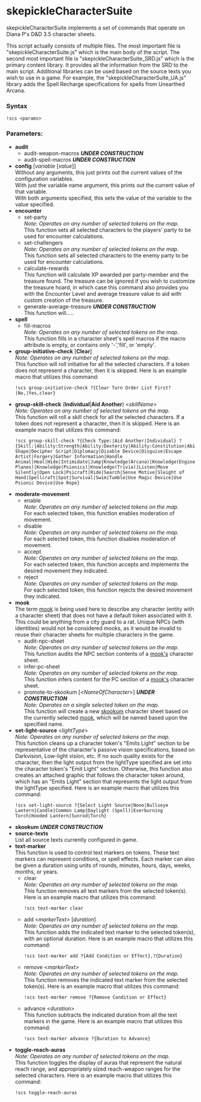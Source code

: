 # skepickleCharacterSuite

skepickleCharacterSuite implements a set of commands that operate on Diana P's D&D 3.5 character sheets.

This script actually consists of multiple files. The most important file is "skepickleCharacterSuite.js" which is the main body of the script. The second most important file is "skepickleCharacterSuite_SRD.js" which is the primary content library. It provides all the information from the SRD to the main script. Additional libraries can be used based on the source texts you wish to use in a game. For example, the "skepickleCharacterSuite_UA.js" library adds the Spell Recharge specifications for spells from Unearthed Arcana.

### Syntax

```!scs <params>```

### Parameters:

* **audit**
  * audit-weapon-macros **_UNDER CONSTRUCTION_**
  * audit-spell-macros **_UNDER CONSTRUCTION_**
* **config** [_variable_ [_value_]]  
    Without any arguments, this just prints out the current values of the configuration variables.  
    With just the variable name argument, this prints out the current value of that variable.  
    With both arguments specified, this sets the value of the variable to the value specified.
* **encounter**
  * set-party  
    _Note: Operates on any number of selected tokens on the map._  
    This function sets all selected characters to the players' party to be used for encounter calculations.
  * set-challengers  
    _Note: Operates on any number of selected tokens on the map._  
    This function sets all selected characters to the enemy party to be used for encounter calculations.
  * calculate-rewards  
    This function will calculate XP awarded per party-member and the treasure found. The treasure can be ignored if you wish to customize the treasure hoard, in which case this command also provides you with the Encounter Level and average treasure value to aid with custom creation of the treasure.
  * generate-average-treasure **_UNDER CONSTRUCTION_**  
    This function will.....
* **spell**
  * fill-macros  
    _Note: Operates on any number of selected tokens on the map._  
    This function fills in a character sheet's spell macros if the macro attribute is empty, or contains only '-','fill', or 'empty'.
* **group-initiative-check** [**Clear**]  
    _Note: Operates on any number of selected tokens on the map._  
    This function will roll initiative for all the selected characters. If a token does not represent a character, then it is skipped. Here is an example macro that utilizes this command:  
    ```
    !scs group-initiative-check ?{Clear Turn Order List First?|No,|Yes,clear}
    ```
* **group-skill-check** (**Individual**|**Aid Another**) <_skillName_>  
    _Note: Operates on any number of selected tokens on the map._  
    This function will roll a skill check for all the selected characters. If a token does not represent a character, then it is skipped. Here is an example macro that utilizes this command:  
    ```
    !scs group-skill-check ?{Check Type:|Aid Another|Individual} ?{Skill:|Ability:Strength|Ability:Dexterity|Ability:Constitution|Ability:Intelligence|Ability:Wisdom|Ability:Charisma|Appraise|Autohypnosis|Balance|Bluff|Climb|Craft(Weaponsmithing)|Craft(Alchemy)|Craft(Generic)|Craft(Dice)|Concentration|Control Shape|Decipher Script|Diplomacy|Disable Device|Disguise|Escape Artist|Forgery|Gather Information|Handle Animal|Heal|Hide|Intimidate|Jump|Knowledge(Arcana)|Knowledge(Engineering)|Knowledge(Dungeoneering)|Knowledge(Geography)|Knowledge(History)|Knowledge(Local)|Knowledge(Nature)|Knowledge(Nobility)|Knowledge(Religion)|Knowledge(The Planes)|Knowledge(Psionics)|Knowledge(Trivia)|Listen|Move Silently|Open Lock|Psicraft|Ride|Search|Sense Motive|Sleight of Hand|Spellcraft|Spot|Survival|Swim|Tumble|Use Magic Device|Use Psionic Device|Use Rope}
    ```
* **moderate-movement**
  * enable  
    _Note: Operates on any number of selected tokens on the map._  
    For each selected token, this function enables moderation of movement.
  * disable  
    _Note: Operates on any number of selected tokens on the map._  
    For each selected token, this function disables moderation of movement.
  * accept  
    _Note: Operates on any number of selected tokens on the map._  
    For each selected token, this function accepts and implements the desired movement they indicated.
  * reject  
    _Note: Operates on any number of selected tokens on the map._  
    For each selected token, this function rejects the desired movement they indicated.
* **mook**  
  The term [mook](https://www.dandwiki.com/wiki/Help:Glossary_of_Jargon#Mook) is being used here to describe any character (entity with a character sheet) that does not have a default token associated with it. This could be anything from a city guard to a rat. Unique NPCs (with identities) would not be considered mooks, as it would be invalid to reuse their character sheets for multiple characters in the game.
  * audit-npc-sheet  
    _Note: Operates on any number of selected tokens on the map._  
    This function audits the NPC section contents of a [mook's](https://www.dandwiki.com/wiki/Help:Glossary_of_Jargon#Mook) character sheet.
  * infer-pc-sheet  
    _Note: Operates on any number of selected tokens on the map._  
    This function infers content for the PC section of a [mook's](https://www.dandwiki.com/wiki/Help:Glossary_of_Jargon#Mook) character sheet.
  * promote-to-skookum [<_NameOfCharacter_>] **_UNDER CONSTRUCTION_**  
    _Note: Operates on a single selected token on the map._  
    This function _will_ create a new [skookum](https://en.wikipedia.org/wiki/Skookum) character sheet based on the currently selected [mook](https://www.dandwiki.com/wiki/Help:Glossary_of_Jargon#Mook), which will be named based upon the specified name.
* **set-light-source** <_lightType_>  
    _Note: Operates on any number of selected tokens on the map._  
    This function cleans up a character token's "Emits Light" section to be representative of the character's passive vision specifications, based on Darkvision, Low-light vision, etc. If no such quality exists for the character, then the light output from the lightType specified are set into the character token's "Emit Light" section. Otherwise, this function also creates an attached graphic that follows the character token around, which has an "Emits Light" section that represents the light output from the lightType specified. Here is an example macro that utilizes this command:  
    ```
    !scs set-light-source ?{Select Light Source|None|Bullseye Lantern|Candle|Common Lamp|Daylight (Spell)|Everburning Torch|Hooded Lantern|Sunrod|Torch}
    ```
* **skookum** **_UNDER CONSTRUCTION_**
* **source-texts**  
    List all source texts currently configured in game.
* **text-marker**  
    This function is used to control text markers on tokens. These text markers can represent conditions, or spell effects. Each marker can also be given a duration using units of rounds, minutes, hours, days, weeks, months, or years.
  * clear  
    _Note: Operates on any number of selected tokens on the map._  
    This function removes all text markers from the selected token(s). Here is an example macro that utilizes this command:
    ```
    !scs text-marker clear
    ```
  * add <_markerText_> [_duration_]  
    _Note: Operates on any number of selected tokens on the map._  
    This function adds the indicated text marker to the selected token(s), with an optional duration. Here is an example macro that utilizes this command:
    ```
    !scs text-marker add ?{Add Condition or Effect},?{Duration}
    ```
  * remove <_markerText_>  
    _Note: Operates on any number of selected tokens on the map._  
    This function removes the indicated text marker from the selected token(s). Here is an example macro that utilizes this command:
    ```
    !scs text-marker remove ?{Remove Condition or Effect}
    ```
  * advance <_duration_>  
    This function subtracts the indicated duration from all the text markers in the game. Here is an example macro that utilizes this command:
    ```
    !scs text-marker advance ?{Duration to Advance}
    ```
* **toggle-reach-auras**  
    _Note: Operates on any number of selected tokens on the map._  
    This function toggles the display of auras that represent the natural reach range, and appropriately sized reach-weapon ranges for the selected characters. Here is an example macro that utilizes this command:  
    ```
    !scs toggle-reach-auras
    ```